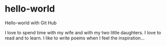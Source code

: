 # hello-world
Hello-world with Git Hub

I love to spend time with my wife and with my two little daughters. I love to read and to learn. I like to write poems when I feel the inspiration...
